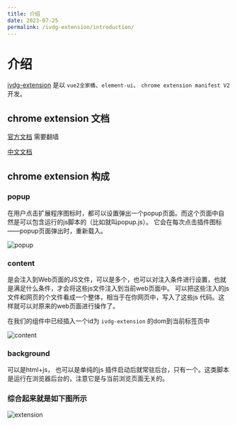```yaml
---
title: 介绍
date: 2023-07-25
permalink: /ivdg-extension/introduction/
---
```


# 介绍

[ivdg-extension](http://192.168.1.123:10080/platform/qsdi/ivdg/ivdg-extensions) 是以 `vue2全家桶`、`element-ui`、 `chrome extension manifest V2` 开发。

## chrome extension 文档

[官方文档](https://developer.chrome.com/docs/extensions/mv3/getstarted/development-basics/) 需要翻墙

[中文文档](https://wizardforcel.gitbooks.io/chrome-doc/content/1.html)

## chrome extension 构成

### popup

在用户点击扩展程序图标时，都可以设置弹出一个popup页面。而这个页面中自然是可以包含运行的js脚本的（比如就叫popup.js）。
它会在每次点击插件图标——popup页面弹出时，重新载入。

![popup](/images/chrome-extension/popup.png)

### content

是会注入到Web页面的JS文件，可以是多个，也可以对注入条件进行设置，也就是满足什么条件，才会将这些js文件注入到当前web页面中。
可以把这些注入的js 文件和网页的个文件看成一个整体，相当于在你网页中，写入了这些js 代码。这样就可以对原来的web页面进行操作了。

在我们的组件中已经插入一个id为 `ivdg-extension` 的dom到当前标签页中

![content](/images/chrome-extension/content.png)

### background

可以是html+js， 也可以是单纯的js
插件启动后就常驻后台，只有一个。这类脚本是运行在浏览器后台的，注意它是与当前浏览页面无关的。

### 综合起来就是如下图所示

![extension](/images/chrome-extension/extension.png)